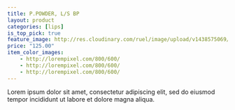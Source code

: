 ```yaml
---
title: P.POWDER, L/S BP
layout: product
categories: [lips]
is_top_pick: true
feature_image: http://res.cloudinary.com/ruel/image/upload/v1438575069/fashion21/picture-23.jpg
price: "125.00"
item_color_images:
    - http://lorempixel.com/800/600/
    - http://lorempixel.com/800/600/
    - http://lorempixel.com/800/600/
---
```


Lorem ipsum dolor sit amet, consectetur adipiscing elit, sed do eiusmod tempor incididunt ut labore et dolore magna aliqua.
